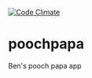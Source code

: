 [![Code Climate](https://codeclimate.com/github/hannahhoward/poochpapa.png)](https://codeclimate.com/github/hannahhoward/poochpapa)

poochpapa
=========

Ben's pooch papa app
